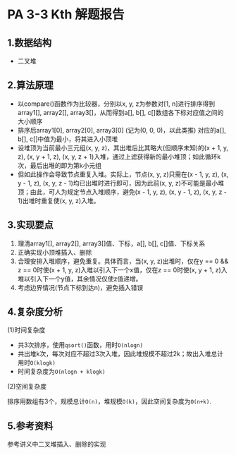 # PA 3-3 Kth 解题报告

## 1.数据结构 ##

- 二叉堆

## 2.算法原理 ##

- 以compare()函数作为比较器，分别以x, y, z为参数对[1, n]进行排序得到array1[], array2[], array3[]，从而得到a[], b[], c[]数组各下标对应值之间的大小顺序
- 排序后array1[0], array2[0], array3[0] (记为(0, 0, 0)，以此类推) 对应的a[], b[], c[]中值为最小，将其进入小顶堆
- 设堆顶为当前最小三元组(x, y, z)，其出堆后比其略大(但顺序未知)的(x + 1, y, z), (x, y + 1, z), (x, y, z + 1)入堆，通过上滤获得新的最小堆顶；如此循环k次，最后出堆的即为第k小元组
- 但如此操作会导致节点重复入堆。实际上，节点(x, y, z)只需在(x - 1, y, z), (x, y - 1, z), (x, y, z - 1)均已出堆时进行即可，因为此前(x, y, z)不可能是最小堆顶；由此，可人为规定节点入堆顺序，避免(x - 1, y, z), (x, y - 1, z), (x, y, z - 1)出堆时重复使(x, y, z)入堆。

## 3.实现要点 ##

1. 理清array1[], array2[], array3[]值、下标，a[], b[], c[]值、下标关系
2. 正确实现小顶堆插入、删除
3. 合理安排入堆顺序，避免重复。具体而言，当(x, y, z)出堆时，仅在y == 0 && z == 0时使(x + 1, y, z)入堆以引入下一个x值，仅在z == 0时使(x, y + 1, z)入堆以引入下一个y值，其余情况仅使z值递增。
4. 考虑边界情况(节点下标到达n)，避免插入错误

## 4.复杂度分析 ##

(1)时间复杂度

- 共3次排序，使用`qsort()`函数，用时`O(nlogn)`
- 共出堆k次，每次对应不超过3次入堆，因此堆规模不超过2k；故出入堆总计用时`O(klogk)`
- 时间复杂度为`O(nlogn + klogk)`

(2)空间复杂度

排序用数组有3个，规模总计`O(n)`，堆规模`O(k)`，因此空间复杂度为`O(n+k)`.

## 5.参考资料

参考讲义中二叉堆插入、删除的实现
